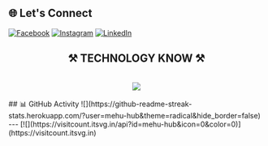 
## 🌐 Let's Connect
[![Facebook](https://img.shields.io/badge/Facebook-%231877F2.svg?logo=Facebook&logoColor=white)](https://facebook.com/fb.mehedihasan.offc) [![Instagram](https://img.shields.io/badge/Instagram-%23E4405F.svg?logo=Instagram&logoColor=white)](https://instagram.com/_mehedii_hasan_) [![LinkedIn](https://img.shields.io/badge/LinkedIn-%230077B5.svg?logo=linkedin&logoColor=white)](https://linkedin.com/in/mehedihasan-in) 

<h2 align="center">⚒️ TECHNOLOGY KNOW ⚒️</h2>
<br/>
<div align="center">
    <img src="https://skillicons.dev/icons?i=html,css,bootstrap,tailwind,javascript,github,git,figma,react,mui" />
</div>
<br/>
## 📊 GitHub Activity
![](https://github-readme-streak-stats.herokuapp.com/?user=mehu-hub&theme=radical&hide_border=false)<br/>
---
[![](https://visitcount.itsvg.in/api?id=mehu-hub&icon=0&color=0)](https://visitcount.itsvg.in)
<!-- Proudly created with GPRM ( https://gprm.itsvg.in ) -->
